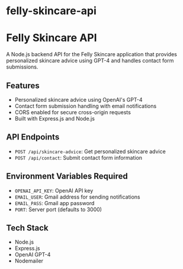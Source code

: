 # felly-skincare-api
# Felly Skincare API

A Node.js backend API for the Felly Skincare application that provides personalized skincare advice using GPT-4 and handles contact form submissions.

## Features

- Personalized skincare advice using OpenAI's GPT-4
- Contact form submission handling with email notifications
- CORS enabled for secure cross-origin requests
- Built with Express.js and Node.js

## API Endpoints

- `POST /api/skincare-advice`: Get personalized skincare advice
- `POST /api/contact`: Submit contact form information

## Environment Variables Required

- `OPENAI_API_KEY`: OpenAI API key
- `EMAIL_USER`: Gmail address for sending notifications
- `EMAIL_PASS`: Gmail app password
- `PORT`: Server port (defaults to 3000)

## Tech Stack

- Node.js
- Express.js
- OpenAI GPT-4
- Nodemailer

